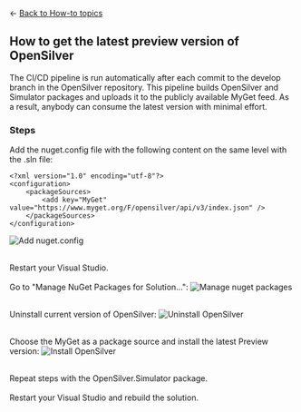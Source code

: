 ← [Back to How-to topics](/docs/9/93) 

## How to get the latest preview version of OpenSilver

The CI/CD pipeline is run automatically after each commit to the develop branch in the OpenSilver repository.
This pipeline builds OpenSilver and Simulator packages and uploads it to the publicly available MyGet feed.
As a result, anybody can consume the latest version with minimal effort.

### Steps

Add the nuget.config file with the following content on the same level with the .sln file:
```
<?xml version="1.0" encoding="utf-8"?>
<configuration>
    <packageSources>
        <add key="MyGet" value="https://www.myget.org/F/opensilver/api/v3/index.json" />
    </packageSources>
</configuration>
```
<img src="https://raw.githubusercontent.com/UserwareDocumentation/userware-docs/main/images/973c0902c26143f6897eb5947023a8d0.png" alt="Add nuget.config"/><br />
<br />

Restart your Visual Studio.<br /><br />
Go to "Manage NuGet Packages for Solution...":
<img src="https://raw.githubusercontent.com/UserwareDocumentation/userware-docs/main/images/903759fc342042728f1513150575d3c3.png" alt="Manage nuget packages"/><br />
<br />

Uninstall current version of OpenSilver:
<img src="https://raw.githubusercontent.com/UserwareDocumentation/userware-docs/main/images/3d6ec26e931049cc99c3daa96c0c487a.png" alt="Uninstall OpenSilver"/><br />
<br />

Choose the MyGet as a package source and install the latest Preview version:
<img src="https://raw.githubusercontent.com/UserwareDocumentation/userware-docs/main/images/6571d3d8bbd04899ba597c0b05657ebc.png" alt="Install OpenSilver"/><br />
<br />

Repeat steps with the OpenSilver.Simulator package.
<br /><br />
Restart your Visual Studio and rebuild the solution.